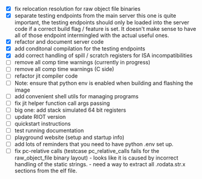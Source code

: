 - [x] fix relocation resolution for raw object file binaries
- [x] separate testing endpoints from the main server
      this one is quite important, the testing endpoints should only be loaded
      into the server code if a correct build flag / feature is set. It doesn't
      make sense to have all of those endpoint intermingled with the actual useful ones.
- [x] refactor and document server code
- [x] add conditonal compilation for the testing endpoints
- [x] add correct handling of spill / scratch registers for ISA incompatibilities
- [ ] remove all comp time warnings (currently in progress)
- [ ] remove all comp time warnings (C side)
- [ ] refactor jit compiler code
- [ ] Note: ensure that python env is enabled when building and flashing the image
- [ ] add convenient shell utils for managing programs
- [ ] fix jit helper function call args passing
- [ ] big one: add stack simulated 64 bit registers
- [ ] update RIOT version
- [ ] quickstart instructions
- [ ] test running documentation
- [ ] playground website (setup and startup info)
- [ ] add lots of reminders that you need to have python .env set up.
- [ ] fix pc-relative calls (testcase pc_relative_calls fails for the raw_object_file binary layout)
      - looks like it is caused by incorrect handling of the static strings.
      - need a way to extract all .rodata.str.x sections from the elf file.
